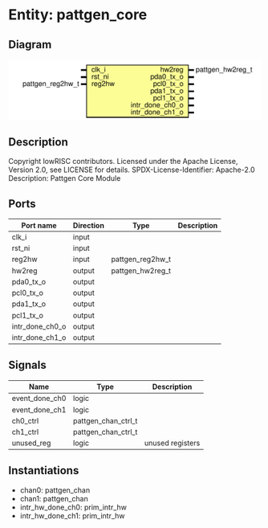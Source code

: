 # Entity: pattgen_core

## Diagram

![Diagram](pattgen_core.svg "Diagram")
## Description

Copyright lowRISC contributors.
 Licensed under the Apache License, Version 2.0, see LICENSE for details.
 SPDX-License-Identifier: Apache-2.0
 Description: Pattgen Core Module
 
## Ports

| Port name       | Direction | Type             | Description |
| --------------- | --------- | ---------------- | ----------- |
| clk_i           | input     |                  |             |
| rst_ni          | input     |                  |             |
| reg2hw          | input     | pattgen_reg2hw_t |             |
| hw2reg          | output    | pattgen_hw2reg_t |             |
| pda0_tx_o       | output    |                  |             |
| pcl0_tx_o       | output    |                  |             |
| pda1_tx_o       | output    |                  |             |
| pcl1_tx_o       | output    |                  |             |
| intr_done_ch0_o | output    |                  |             |
| intr_done_ch1_o | output    |                  |             |
## Signals

| Name           | Type                | Description       |
| -------------- | ------------------- | ----------------- |
| event_done_ch0 | logic               |                   |
| event_done_ch1 | logic               |                   |
| ch0_ctrl       | pattgen_chan_ctrl_t |                   |
| ch1_ctrl       | pattgen_chan_ctrl_t |                   |
| unused_reg     | logic               | unused registers  |
## Instantiations

- chan0: pattgen_chan
- chan1: pattgen_chan
- intr_hw_done_ch0: prim_intr_hw
- intr_hw_done_ch1: prim_intr_hw
